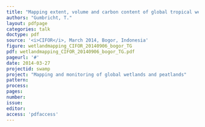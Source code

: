 ```yaml
---
title: "Mapping extent, volume and carbon content of global tropical wetlands"
authors: "Gumbricht, T."
layout: pdfpage
categories: talk
doctype: pdf
source: '<i>CIFOR</i>, March 2014, Bogor, Indonesia'
figure: wetlandmapping_CIFOR_20140906_bogor_TG
pdf: wetlandmapping_CIFOR_20140906_bogor_TG.pdf
pageurl: '#'
date: 2014-03-27
projectid: swamp
project: "Mapping and monitoring of global wetlands and peatlands"
pattern:
process:
pages:
number:
issue:
editor:
access: 'pdfaccess'
---
```

